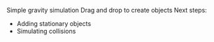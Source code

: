 Simple gravity simulation
Drag and drop to create objects
Next steps:
- Adding stationary objects
- Simulating collisions
